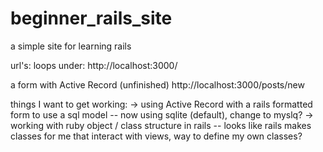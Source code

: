 # beginner_rails_site
a simple site for learning rails 

url's: 
loops under:
http://localhost:3000/

a form with Active Record (unfinished) 
http://localhost:3000/posts/new

things I want to get working:
-> using Active Record with a rails formatted form to use a sql model
  -- now using sqlite (default), change to myslq? 
-> working with ruby object / class structure in rails 
  -- looks like rails makes classes for me that interact with views, way to define my own classes? 
